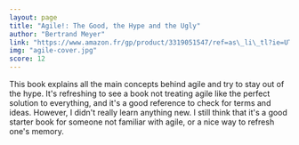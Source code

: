 ```yaml
---
layout: page
title: "Agile!: The Good, the Hype and the Ugly"
author: "Bertrand Meyer"
link: "https://www.amazon.fr/gp/product/3319051547/ref=as\_li\_tl?ie=UTF8&camp=1642&creative=6746&creativeASIN=3319051547&linkCode=as2&tag=mg092-21"
img: "agile-cover.jpg"
score: 12
---
```


This book explains all the main concepts behind agile and try to stay out of the hype. It's refreshing to see a book not treating agile like the perfect solution to everything, and it's a good reference to check for terms and ideas. However,  I didn't really learn anything new. I still think that it's a good starter book for someone not familiar with agile, or a nice way to refresh one's memory.